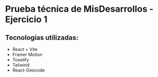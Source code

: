# Prueba técnica de MisDesarrollos - Ejercicio 1

## Tecnologías utilizadas:

- React + Vite
- Framer Motion
- Toastify
- Tailwind
- React-Geocode
